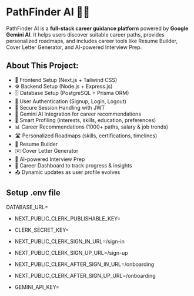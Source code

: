 
# PathFinder AI 🧭🤖

PathFinder AI is a **full-stack career guidance platform** powered by **Google Gemini AI**. It helps users discover suitable career paths, provides personalized roadmaps, and includes career tools like Resume Builder, Cover Letter Generator, and AI-powered Interview Prep.


## About This Project:

* 🎨 Frontend Setup (Next.js + Tailwind CSS)
* ⚙️ Backend Setup (Node.js + Express.js)
* 🗄️ Database Setup (PostgreSQL + Prisma ORM)
* 👤 User Authentication (Signup, Login, Logout)
* 🔑 Secure Session Handling with JWT
* 🧠 Gemini AI Integration for career recommendations
* 📝 Smart Profiling (interests, skills, education, preferences)
* 📊 Career Recommendations (1000+ paths, salary & job trends)
* 🛣️ Personalized Roadmaps (skills, certifications, timelines)
* 📄 Resume Builder
* ✉️ Cover Letter Generator
* 🎯 AI-powered Interview Prep
* 📌 Career Dashboard to track progress & insights
* 📤 Dynamic updates as user profile evolves


## Setup .env file

DATABASE_URL=

* NEXT_PUBLIC_CLERK_PUBLISHABLE_KEY=
* CLERK_SECRET_KEY=

* NEXT_PUBLIC_CLERK_SIGN_IN_URL=/sign-in
* NEXT_PUBLIC_CLERK_SIGN_UP_URL=/sign-up
* NEXT_PUBLIC_CLERK_AFTER_SIGN_IN_URL=/onboarding
* NEXT_PUBLIC_CLERK_AFTER_SIGN_UP_URL=/onboarding

* GEMINI_API_KEY=


